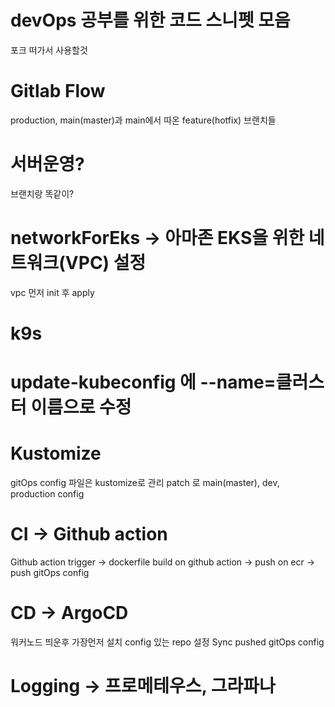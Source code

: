 # devOps 공부를 위한 코드 스니펫 모음

포크 떠가서 사용할것

# Gitlab Flow

production, main(master)과 main에서 따온 feature(hotfix) 브랜치들

# 서버운영?

브랜치랑 똑같이?

# networkForEks -> 아마존 EKS을 위한 네트워크(VPC) 설정

vpc 먼저 init 후 apply

# k9s

# update-kubeconfig 에 --name=클러스터 이름으로 수정

# Kustomize

gitOps config 파일은 kustomize로 관리
patch 로 main(master), dev, production config

# CI -> Github action

Github action trigger -> dockerfile build on github action -> push on ecr -> push gitOps config

# CD -> ArgoCD

워커노드 띄운후 가장먼저 설치
config 있는 repo 설정
Sync pushed gitOps config

# Logging -> 프로메테우스, 그라파나
